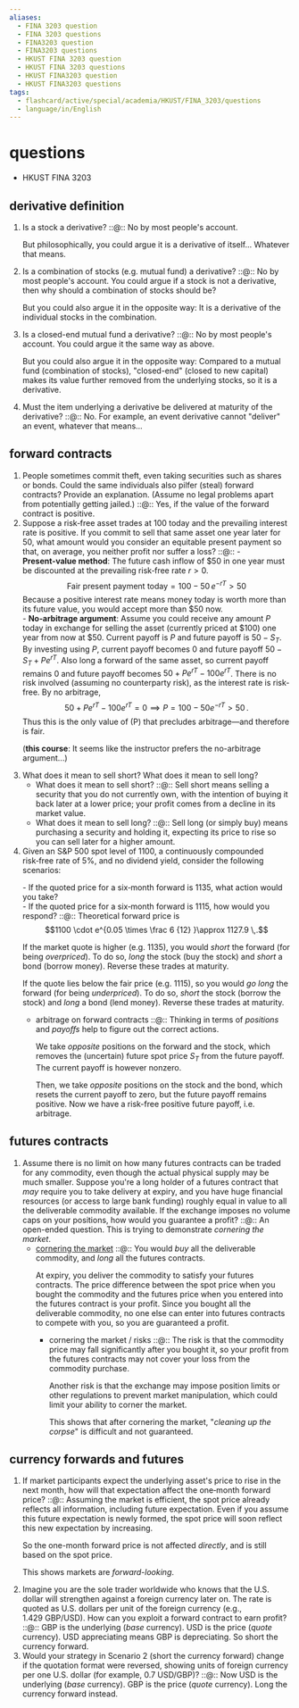 ```yaml
---
aliases:
  - FINA 3203 question
  - FINA 3203 questions
  - FINA3203 question
  - FINA3203 questions
  - HKUST FINA 3203 question
  - HKUST FINA 3203 questions
  - HKUST FINA3203 question
  - HKUST FINA3203 questions
tags:
  - flashcard/active/special/academia/HKUST/FINA_3203/questions
  - language/in/English
---
```


# questions

- HKUST FINA 3203

## derivative definition

1. Is a stock a derivative? ::@:: No by most people's account. <p> But philosophically, you could argue it is a derivative of itself... Whatever that means. <!--SR:!2025-12-12,64,310!2025-12-02,56,310-->
2. Is a combination of stocks \(e.g. mutual fund\) a derivative? ::@:: No by most people's account. You could argue if a stock is not a derivative, then why should a combination of stocks should be? <p> But you could also argue it in the opposite way: It is a derivative of the individual stocks in the combination. <!--SR:!2025-12-15,67,310!2025-12-01,55,310-->
3. Is a closed-end mutual fund a derivative? ::@:: No by most people's account. You could argue it the same way as above. <p> But you could also argue it in the opposite way: Compared to a mutual fund \(combination of stocks\), "closed-end" \(closed to new capital\) makes its value further removed from the underlying stocks, so it is a derivative. <!--SR:!2025-12-06,59,310!2025-11-07,33,270-->
4. Must the item underlying a derivative be delivered at maturity of the derivative? ::@:: No. For example, an event derivative cannot "deliver" an event, whatever that means... <!--SR:!2025-12-08,61,310!2025-12-11,63,310-->

## forward contracts

1. People sometimes commit theft, even taking securities such as shares or bonds. Could the same individuals also pilfer \(steal\) forward contracts? Provide an explanation. \(Assume no legal problems apart from potentially getting jailed.\) ::@:: Yes, if the value of the forward contract is positive. <!--SR:!2025-11-09,18,318!2025-11-09,18,318-->
2. Suppose a risk‑free asset trades at 100 today and the prevailing interest rate is positive. If you commit to sell that same asset one year later for 50, what amount would you consider an equitable present payment so that, on average, you neither profit nor suffer a loss? ::@::  - __Present‑value method__: The future cash inflow of \$50 in one year must be discounted at the prevailing risk‑free rate $r>0$. $$\text{Fair present payment today}=100 - 50\,e^{-rT} > 50$$ Because a positive interest rate means money today is worth more than its future value, you would accept more than \$50 now. <br/> - __No‑arbitrage argument__: Assume you could receive any amount $P$ today in exchange for selling the asset \(currently priced at \$100\) one year from now at \$50. Current payoff is $P$ and future payoff is $50 - S_T$. By investing using $P$, current payoff becomes $0$ and future payoff $50 - S_T + Pe^{rT}$. Also long a forward of the same asset, so current payoff remains $0$ and future payoff becomes $50 + Pe^{rT} - 100e^{rT}$. There is no risk involved \(assuming no counterparty risk\), as the interest rate is risk-free. By no arbitrage, $$50 + Pe^{rT} - 100e^{rT} = 0 \implies P = 100 - 50e^{-rT} > 50 \,.$$ Thus this is the only value of \(P\) that precludes arbitrage—and therefore is fair. <p> \(__this course__: It seems like the instructor prefers the no-arbitrage argument...\) <!--SR:!2025-11-03,5,198!2025-11-03,2,158-->
3. What does it mean to sell short? What does it mean to sell long?
    - What does it mean to sell short? ::@:: Sell short means selling a security that you do not currently own, with the intention of buying it back later at a lower price; your profit comes from a decline in its market value. <!--SR:!2025-11-04,13,298!2025-11-08,17,318-->
    - What does it mean to sell long? ::@:: Sell long \(or simply buy\) means purchasing a security and holding it, expecting its price to rise so you can sell later for a higher amount. <!--SR:!2025-11-09,18,318!2025-11-08,17,318-->
4. Given an S&P&nbsp;500 spot level of 1100, a continuously compounded risk‑free rate of 5%, and no dividend yield, consider the following scenarios: <p> - If the quoted price for a six‑month forward is 1135, what action would you take? <br/> - If the quoted price for a six‑month forward is 1115, how would you respond? ::@:: Theoretical forward price is $$1100 \cdot e^{0.05 \times \frac 6 {12} }\approx 1127.9 \,.$$ <p> If the market quote is higher \(e.g. 1135\), you would _short_ the forward \(for being _overpriced_\). To do so, _long_ the stock \(buy the stock\) and _short_ a bond \(borrow money\). Reverse these trades at maturity. <p> If the quote lies below the fair price \(e.g. 1115\), so you would _go long_ the forward \(for being _underpriced_\). To do so, _short_ the stock \(borrow the stock\) and _long_ a bond \(lend money\). Reverse these trades at maturity. <!--SR:!2025-11-03,12,298!2025-11-02,11,298-->
    - arbitrage on forward contracts ::@:: Thinking in terms of _positions_ and _payoffs_ help to figure out the correct actions. <p> We take _opposite_ positions on the forward and the stock, which removes the \(uncertain\) future spot price $S_T$ from the future payoff. The current payoff is however nonzero. <p> Then, we take _opposite_ positions on the stock and the bond, which resets the current payoff to zero, but the future payoff remains positive. Now we have a risk-free positive future payoff, i.e. arbitrage. <!--SR:!2025-11-04,13,298!2025-11-09,18,318-->

## futures contracts

1. Assume there is no limit on how many futures contracts can be traded for any commodity, even though the actual physical supply may be much smaller. Suppose you're a long holder of a futures contract that _may_ require you to take delivery at expiry, and you have huge financial resources \(or access to large bank funding\) roughly equal in value to all the deliverable commodity available. If the exchange imposes no volume caps on your positions, how would you guarantee a profit? ::@:: An open-ended question. This is trying to demonstrate _cornering the market_. <!--SR:!2025-11-08,17,318!2025-11-09,18,318-->
    - [cornering the market](../../../../general/cornering%20the%20market.md) ::@:: You would _buy_ all the deliverable commodity, and _long_ all the futures contracts. <p> At expiry, you deliver the commodity to satisfy your futures contracts. The price difference between the spot price when you bought the commodity and the futures price when you entered into the futures contract is your profit. Since you bought all the deliverable commodity, no one else can enter into futures contracts to compete with you, so you are guaranteed a profit. <!--SR:!2025-11-03,12,298!2025-11-09,18,318-->
      - cornering the market / risks ::@:: The risk is that the commodity price may fall significantly after you bought it, so your profit from the futures contracts may not cover your loss from the commodity purchase. <p> Another risk is that the exchange may impose position limits or other regulations to prevent market manipulation, which could limit your ability to corner the market. <p> This shows that after cornering the market, "_cleaning up the corpse_" is difficult and not guaranteed. <!--SR:!2025-11-08,17,318!2025-11-09,18,318-->

## currency forwards and futures

1. If market participants expect the underlying asset's price to rise in the next month, how will that expectation affect the one‑month forward price? ::@:: Assuming the market is efficient, the spot price already reflects all information, including future expectation. Even if you assume this future expectation is newly formed, the spot price will soon reflect this new expectation by increasing. <p> So the one-month forward price is not affected _directly_, and is still based on the spot price. <p> This shows markets are _forward-looking_. <!--SR:!2025-11-09,18,318!2025-11-20,21,278-->
2. Imagine you are the sole trader worldwide who knows that the U.S. dollar will strengthen against a foreign currency later on. The rate is quoted as U.S. dollars per unit of the foreign currency \(e.g., 1.429&nbsp;GBP/USD\). How can you exploit a forward contract to earn profit? ::@:: GBP is the underlying \(_base_ currency\). USD is the price \(_quote_ currency\). USD appreciating means GBP is depreciating. So short the currency forward. <!--SR:!2025-11-09,18,318!2025-11-08,17,318-->
3. Would your strategy in Scenario&nbsp;2 \(short the currency forward\) change if the quotation format were reversed, showing units of foreign currency per one U.S. dollar \(for example, 0.7&nbsp;USD/GBP\)? ::@:: Now USD is the underlying \(_base_ currency\). GBP is the price \(_quote_ currency\). Long the currency forward instead. <!--SR:!2025-11-08,17,318!2025-11-02,11,298-->
